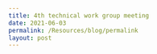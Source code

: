 ```yaml
---
title: 4th technical work group meeting
date: 2021-06-03
permalink: /Resources/blog/permalink
layout: post
---
```

